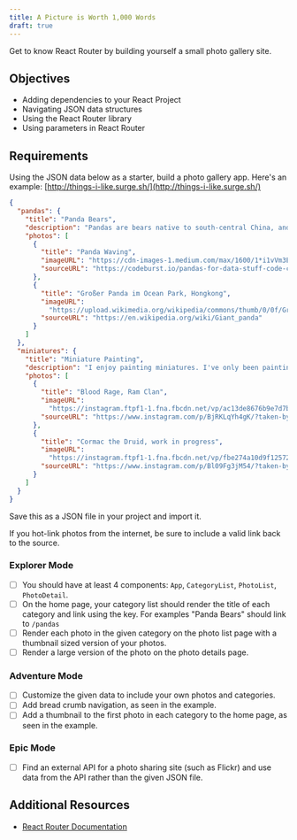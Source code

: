 ```yaml
---
title: A Picture is Worth 1,000 Words
draft: true
---
```


Get to know React Router by building yourself a small photo gallery site.

## Objectives

* Adding dependencies to your React Project
* Navigating JSON data structures
* Using the React Router library
* Using parameters in React Router

## Requirements

Using the JSON data below as a starter, build a photo gallery app. Here's an example: [http://things-i-like.surge.sh/](http://things-i-like.surge.sh/)

```JSON
{
  "pandas": {
    "title": "Panda Bears",
    "description": "Pandas are bears native to south-central China, and are objectively the cutest animals on earth.",
    "photos": [
      {
        "title": "Panda Waving",
        "imageURL": "https://cdn-images-1.medium.com/max/1600/1*i1vVm3EqqDIkyucD0079wg.jpeg",
        "sourceURL": "https://codeburst.io/pandas-for-data-stuff-code-challenge-7972207a8294"
      },
      {
        "title": "Großer Panda im Ocean Park, Hongkong",
        "imageURL":
          "https://upload.wikimedia.org/wikipedia/commons/thumb/0/0f/Grosser_Panda.JPG/2560px-Grosser_Panda.JPG",
        "sourceURL": "https://en.wikipedia.org/wiki/Giant_panda"
      }
    ]
  },
  "miniatures": {
    "title": "Miniature Painting",
    "description": "I enjoy painting miniatures. I've only been painting for about 6-months, here's some of my work.",
    "photos": [
      {
        "title": "Blood Rage, Ram Clan",
        "imageURL":
          "https://instagram.ftpf1-1.fna.fbcdn.net/vp/ac13de8676b9e7d7b3a4f1aaf38a9a55/5C3728A2/t51.2885-15/e35/32203464_178578342778306_8009127367152762880_n.jpg",
        "sourceURL": "https://www.instagram.com/p/BjRKLqYh4gK/?taken-by=ambethia"
      },
      {
        "title": "Cormac the Druid, work in progress",
        "imageURL":
          "https://instagram.ftpf1-1.fna.fbcdn.net/vp/fbe274a10d9f125721b996b1c900a38a/5BFA5B76/t51.2885-15/e35/37190638_643058652730656_5948932439748378624_n.jpg",
        "sourceURL": "https://www.instagram.com/p/Bl09Fg3jM54/?taken-by=ambethia"
      }
    ]
  }
}
```

Save this as a JSON file in your project and import it.

If you hot-link photos from the internet, be sure to include a valid link back to the source.

### Explorer Mode

* [ ] You should have at least 4 components: `App`, `CategoryList`, `PhotoList`, `PhotoDetail`.
* [ ] On the home page, your category list should render the title of each category and link using the key. For examples "Panda Bears" should link to `/pandas`
* [ ] Render each photo in the given category on the photo list page with a thumbnail sized version of your photos.
* [ ] Render a large version of the photo on the photo details page.

### Adventure Mode

* [ ] Customize the given data to include your own photos and categories.
* [ ] Add bread crumb navigation, as seen in the example.
* [ ] Add a thumbnail to the first photo in each category to the home page, as seen in the example.

### Epic Mode

* [ ] Find an external API for a photo sharing site (such as Flickr) and use data from the API rather than the given JSON file.

## Additional Resources

* [React Router Documentation](https://reacttraining.com/react-router/web/guides/quick-start)
